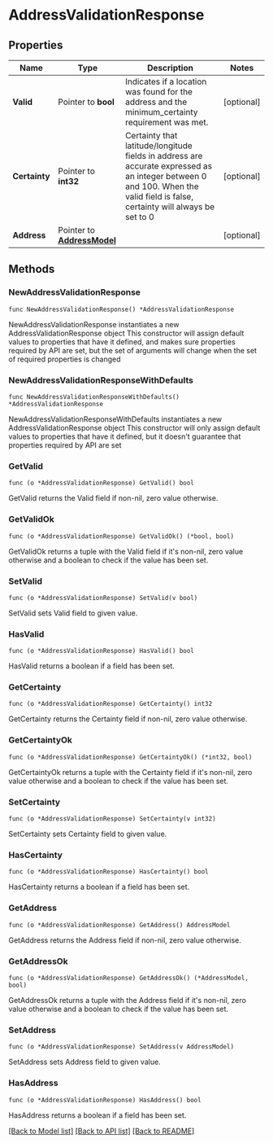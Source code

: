 # AddressValidationResponse

## Properties

Name | Type | Description | Notes
------------ | ------------- | ------------- | -------------
**Valid** | Pointer to **bool** | Indicates if a location was found for the address and the minimum_certainty requirement was met. | [optional] 
**Certainty** | Pointer to **int32** | Certainty that latitude/longitude fields in address are accurate expressed as an integer between 0 and 100. When the valid field is false, certainty will always be set to 0 | [optional] 
**Address** | Pointer to [**AddressModel**](AddressModel.md) |  | [optional] 

## Methods

### NewAddressValidationResponse

`func NewAddressValidationResponse() *AddressValidationResponse`

NewAddressValidationResponse instantiates a new AddressValidationResponse object
This constructor will assign default values to properties that have it defined,
and makes sure properties required by API are set, but the set of arguments
will change when the set of required properties is changed

### NewAddressValidationResponseWithDefaults

`func NewAddressValidationResponseWithDefaults() *AddressValidationResponse`

NewAddressValidationResponseWithDefaults instantiates a new AddressValidationResponse object
This constructor will only assign default values to properties that have it defined,
but it doesn't guarantee that properties required by API are set

### GetValid

`func (o *AddressValidationResponse) GetValid() bool`

GetValid returns the Valid field if non-nil, zero value otherwise.

### GetValidOk

`func (o *AddressValidationResponse) GetValidOk() (*bool, bool)`

GetValidOk returns a tuple with the Valid field if it's non-nil, zero value otherwise
and a boolean to check if the value has been set.

### SetValid

`func (o *AddressValidationResponse) SetValid(v bool)`

SetValid sets Valid field to given value.

### HasValid

`func (o *AddressValidationResponse) HasValid() bool`

HasValid returns a boolean if a field has been set.

### GetCertainty

`func (o *AddressValidationResponse) GetCertainty() int32`

GetCertainty returns the Certainty field if non-nil, zero value otherwise.

### GetCertaintyOk

`func (o *AddressValidationResponse) GetCertaintyOk() (*int32, bool)`

GetCertaintyOk returns a tuple with the Certainty field if it's non-nil, zero value otherwise
and a boolean to check if the value has been set.

### SetCertainty

`func (o *AddressValidationResponse) SetCertainty(v int32)`

SetCertainty sets Certainty field to given value.

### HasCertainty

`func (o *AddressValidationResponse) HasCertainty() bool`

HasCertainty returns a boolean if a field has been set.

### GetAddress

`func (o *AddressValidationResponse) GetAddress() AddressModel`

GetAddress returns the Address field if non-nil, zero value otherwise.

### GetAddressOk

`func (o *AddressValidationResponse) GetAddressOk() (*AddressModel, bool)`

GetAddressOk returns a tuple with the Address field if it's non-nil, zero value otherwise
and a boolean to check if the value has been set.

### SetAddress

`func (o *AddressValidationResponse) SetAddress(v AddressModel)`

SetAddress sets Address field to given value.

### HasAddress

`func (o *AddressValidationResponse) HasAddress() bool`

HasAddress returns a boolean if a field has been set.


[[Back to Model list]](../README.md#documentation-for-models) [[Back to API list]](../README.md#documentation-for-api-endpoints) [[Back to README]](../README.md)


